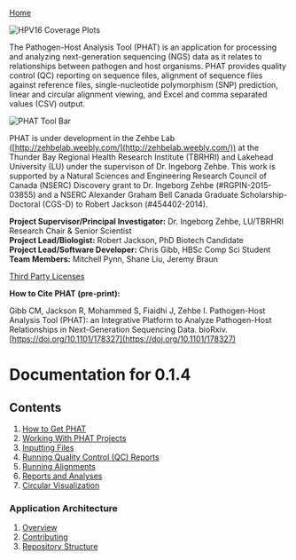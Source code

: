 [Home](https://chgibb.github.io/PHATDocs/)

![HPV16 Coverage Plots](https://chgibb.github.io//PHATDocs/docs/releases/0.1.0-beta.1/covHPV16white.png)

The Pathogen-Host Analysis Tool (PHAT) is an application for processing and analyzing next-generation sequencing (NGS) data as it relates to relationships between pathogen and host organisms. PHAT provides quality control (QC) reporting on sequence files, alignment of sequence files against reference files, single-nucleotide polymorphism (SNP) prediction, linear and circular alignment viewing, and Excel and comma separated values (CSV) output.

![PHAT Tool Bar](https://chgibb.github.io//PHATDocs/docs/releases/0.1.4/PHATtoolbar.png)

PHAT is under development in the Zehbe Lab ([http://zehbelab.weebly.com/](http://zehbelab.weebly.com/)) at the Thunder Bay Regional Health Research Institute (TBRHRI) and Lakehead University (LU) under the supervison of Dr. Ingeborg Zehbe. This work is supported by a Natural Sciences and Engineering Research Council of Canada (NSERC) Discovery grant to Dr. Ingeborg Zehbe (#RGPIN-2015-03855) and a NSERC Alexander Graham Bell Canada Graduate Scholarship-Doctoral (CGS-D) to Robert Jackson (#454402-2014).

**Project Supervisor/Principal Investigator:** Dr. Ingeborg Zehbe, LU/TBRHRI Research Chair & Senior Scientist    
**Project Lead/Biologist:** Robert Jackson, PhD Biotech Candidate    
**Project Lead/Software Developer:** Chris Gibb, HBSc Comp Sci Student  
**Team Members:** Mitchell Pynn, Shane Liu, Jeremy Braun

[Third Party Licenses](https://chgibb.github.io/PHATDocs/docs/releases/0.1.4/thirdParty)

**How to Cite PHAT (pre-print):**

Gibb CM, Jackson R, Mohammed S, Fiaidhi J, Zehbe I. Pathogen-Host Analysis Tool (PHAT): an Integrative Platform to Analyze Pathogen-Host Relationships in Next-Generation Sequencing Data. bioRxiv. [https://doi.org/10.1101/178327](https://doi.org/10.1101/178327)

# Documentation for 0.1.4
## Contents
1. [How to Get PHAT](https://chgibb.github.io/PHATDocs/docs/releases/0.1.4/howToGetPHAT)
2. [Working With PHAT Projects](https://chgibb.github.io/PHATDocs/docs/releases/0.1.4/projects)
3. [Inputting Files](https://chgibb.github.io/PHATDocs/docs/releases/0.1.4/inputtingFiles)
4. [Running Quality Control (QC) Reports](https://chgibb.github.io/PHATDocs/docs/releases/0.1.4/QCReports)
5. [Running Alignments](https://chgibb.github.io/PHATDocs/docs/releases/0.1.4/runningAlignments)
6. [Reports and Analyses](https://chgibb.github.io/PHATDocs/docs/releases/0.1.4/reportsAndAnalyses)
7. [Circular Visualization](https://chgibb.github.io/PHATDocs/docs/releases/0.1.4/circularVisualization)

### Application Architecture
1. [Overview](https://chgibb.github.io/PHATDocs/docs/releases/0.1.4/archOverview)
2. [Contributing](https://chgibb.github.io/PHATDocs/docs/releases/0.1.4/contributingGuide)
3. [Repository Structure](https://chgibb.github.io/PHATDocs/docs/releases/0.1.4/repoStructure)
